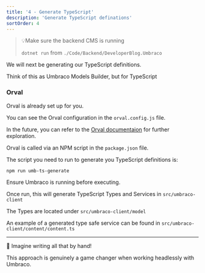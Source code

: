```yaml
---
title: '4 - Generate TypeScript'
description: 'Generate TypeScript definations'
sortOrder: 4
---
```


> 💡Make sure the backend CMS is running
>
> `dotnet run` from `./Code/Backend/DeveloperBlog.Umbraco`

We will next be generating our TypeScript definitions.

Think of this as Umbraco Models Builder, but for TypeScript

### Orval

Orval is already set up for you.

You can see the Orval configuration in the `orval.config.js` file.

In the future, you can refer to the [Orval documentaion](https://orval.dev/overview) for further exploration.

Orval is called via an NPM script in the `package.json` file.

The script you need to run to generate you TypeScript definitions is:

```
npm run umb-ts-generate
```

Ensure Umbraco is running before executing.

Once run, this will generate TypeScript Types and Services in `src/umbraco-client`

The Types are located under `src/umbraco-client/model`

An example of a generated type safe service can be found in `src/umbraco-client/content/content.ts`

---

🤯 Imagine writing all that by hand!

This approach is genuinely a game changer when working headlessly with Umbraco.
